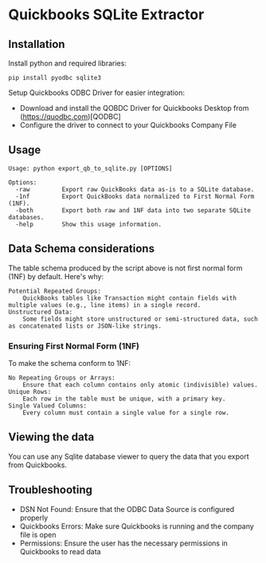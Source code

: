 # Quickbooks SQLite Extractor

## Installation
Install python and required libraries:
```
pip install pyodbc sqlite3
```
Setup Quickbooks ODBC Driver for easier integration:
* Download and install the QOBDC Driver for Quickbooks Desktop from (https://quodbc.com)[QODBC]
* Configure the driver to connect to your Quickbooks Company File



## Usage
```
Usage: python export_qb_to_sqlite.py [OPTIONS]

Options:
  -raw         Export raw QuickBooks data as-is to a SQLite database.
  -1nf         Export QuickBooks data normalized to First Normal Form (1NF).
  -both        Export both raw and 1NF data into two separate SQLite databases.
  -help        Show this usage information.
```

## Data Schema considerations
The table schema produced by the script above is not first normal form (1NF) by default. Here's why:

    Potential Repeated Groups:
        QuickBooks tables like Transaction might contain fields with multiple values (e.g., line items) in a single record.
    Unstructured Data:
        Some fields might store unstructured or semi-structured data, such as concatenated lists or JSON-like strings.

### Ensuring First Normal Form (1NF)

To make the schema conform to 1NF:

    No Repeating Groups or Arrays:
        Ensure that each column contains only atomic (indivisible) values.
    Unique Rows:
        Each row in the table must be unique, with a primary key.
    Single Valued Columns:
        Every column must contain a single value for a single row.

## Viewing the data
You can use any Sqlite database viewer to query the data that you export from Quickbooks.


## Troubleshooting

* DSN Not Found: Ensure that the ODBC Data Source is configured properly
* Quickbooks Errors: Make sure Quickbooks is running and the company file is open
* Permissions: Ensure the user has the necessary permissions in Quickbooks to read data

